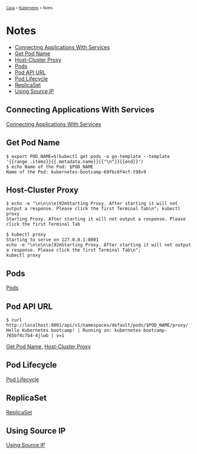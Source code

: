 <sub><sup><a href="index.html">Casa</a> > <a href="kubernetes.html">Kubernetes</a> > Notes</sup></sub>

# Notes

- [Connecting Applications With Services](#connecting-applications-with-services)
- [Get Pod Name](#get-pod-name)
- [Host-Cluster Proxy](#host-cluster-proxy)
- [Pods](#pods)
- [Pod API URL](#pod-api-url)
- [Pod Lifecycle](#pod-lifecycle)
- [ReplicaSet](#replicaset)
- [Using Source IP](#using-source-ip)

## Connecting Applications With Services

[Connecting Applications With Services](https://kubernetes.io/docs/concepts/services-networking/connect-applications-service)

## Get Pod Name

```shell
$ export POD_NAME=$(kubectl get pods -o go-template --template '{{range .items}}{{.metadata.name}}{{"\n"}}{{end}}')
$ echo Name of the Pod: $POD_NAME
Name of the Pod: kubernetes-bootcamp-69fbc6f4cf-t98v9
```

## Host-Cluster Proxy

```
$ echo -e "\n\n\n\e[92mStarting Proxy. After starting it will not output a response. Please click the first Terminal Tab\n"; kubectl proxy
Starting Proxy. After starting it will not output a response. Please click the first Terminal Tab

$ kubectl proxy
Starting to serve on 127.0.0.1:8001
echo -e "\n\n\n\e[92mStarting Proxy. After starting it will not output a response. Please click the first Terminal Tab\n"; 
kubectl proxy
```

## Pods

[Pods](https://kubernetes.io/docs/concepts/workloads/pods/)
 
## Pod API URL

```shell
$ curl http://localhost:8001/api/v1/namespaces/default/pods/$POD_NAME/proxy/
Hello Kubernetes bootcamp! | Running on: kubernetes-bootcamp-765bf4c7b4-4jlwb | v=1
```

[Get Pod Name](#get-pod-name), [Host-Cluster Proxy](#host-cluster-proxy)

## Pod Lifecycle

[Pod Lifecycle](https://kubernetes.io/docs/concepts/workloads/pods/pod-lifecycle/)

## ReplicaSet

[ReplicaSet](https://kubernetes.io/docs/concepts/workloads/controllers/replicaset/)

## Using Source IP

[Using Source IP](https://kubernetes.io/docs/tutorials/services/source-ip/)